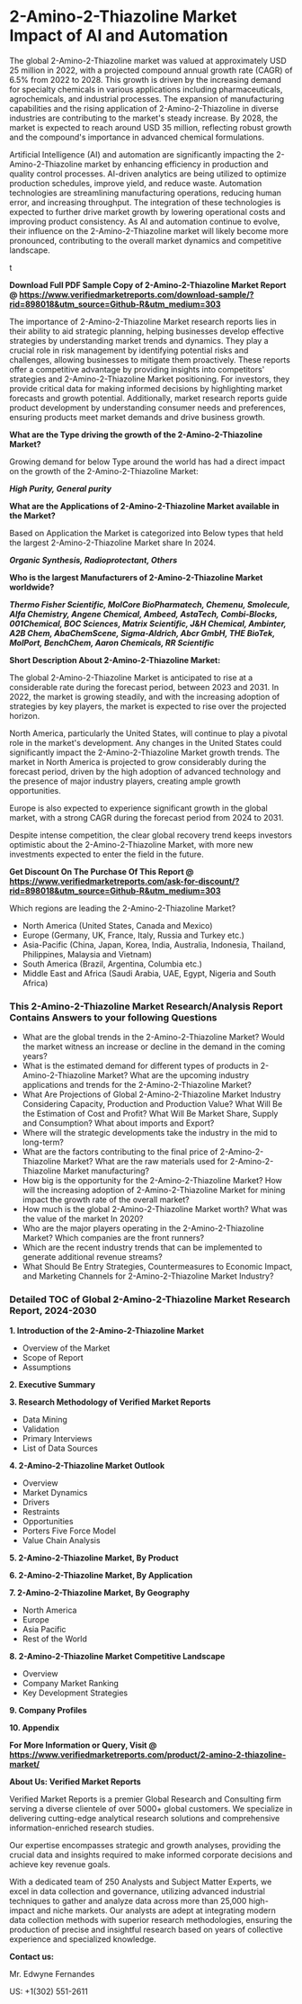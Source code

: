 <meta name="title" content="Global 2-Amino-2-Thiazoline Market Impact of AI and Automation"><meta name="description" content="The global 2-Amino-2-Thiazoline market was valued at approximately USD 25 million in 2022, with a projected compound annual growth rate (CAGR) of 6.5% from 2022 to 202"><meta name="title" content="2-Amino-2-Thiazoline Market Size, Share, Scope, Trends, Growth, Opportunities, Analysis, Forecast"><h1>2-Amino-2-Thiazoline Market Impact of AI and Automation</h1><p>The global 2-Amino-2-Thiazoline market was valued at approximately USD 25 million in 2022, with a projected compound annual growth rate (CAGR) of 6.5% from 2022 to 2028. This growth is driven by the increasing demand for specialty chemicals in various applications including pharmaceuticals, agrochemicals, and industrial processes. The expansion of manufacturing capabilities and the rising application of 2-Amino-2-Thiazoline in diverse industries are contributing to the market's steady increase. By 2028, the market is expected to reach around USD 35 million, reflecting robust growth and the compound's importance in advanced chemical formulations.</p><p>Artificial Intelligence (AI) and automation are significantly impacting the 2-Amino-2-Thiazoline market by enhancing efficiency in production and quality control processes. AI-driven analytics are being utilized to optimize production schedules, improve yield, and reduce waste. Automation technologies are streamlining manufacturing operations, reducing human error, and increasing throughput. The integration of these technologies is expected to further drive market growth by lowering operational costs and improving product consistency. As AI and automation continue to evolve, their influence on the 2-Amino-2-Thiazoline market will likely become more pronounced, contributing to the overall market dynamics and competitive landscape.</p>t</p><p id="" class=""><strong>Download Full PDF Sample Copy of 2-Amino-2-Thiazoline Market Report @ <a href="https://www.verifiedmarketreports.com/download-sample/?rid=898018&utm_source=Github-R&utm_medium=303" target="_blank">https://www.verifiedmarketreports.com/download-sample/?rid=898018&utm_source=Github-R&utm_medium=303</a></strong></p><p>The importance of&nbsp;2-Amino-2-Thiazoline Market research reports lies in their ability to aid strategic planning, helping businesses develop effective strategies by understanding market trends and dynamics. They play a crucial role in risk management by identifying potential risks and challenges, allowing businesses to mitigate them proactively. These reports offer a competitive advantage by providing insights into competitors' strategies and 2-Amino-2-Thiazoline Market positioning. For investors, they provide critical data for making informed decisions by highlighting market forecasts and growth potential. Additionally, market research reports guide product development by understanding consumer needs and preferences, ensuring products meet market demands and drive business growth.</p><p><strong>What are the&nbsp;Type driving the growth of the 2-Amino-2-Thiazoline Market?</strong></p><p id="" class="">Growing demand for below Type around the world has had a direct impact on the growth of the 2-Amino-2-Thiazoline Market:</p><em><strong>High Purity, General purity</strong></em></p><strong>What are the&nbsp;Applications&nbsp;of 2-Amino-2-Thiazoline Market available in the Market?</strong></p><p id="" class="">Based on Application the Market is categorized into Below types that held the largest 2-Amino-2-Thiazoline Market share In 2024.</p><em><strong>Organic Synthesis, Radioprotectant, Others</strong></em></p><strong>Who is the largest Manufacturers of 2-Amino-2-Thiazoline Market worldwide?</strong></p><p><em><strong>Thermo Fisher Scientific, MolCore BioPharmatech, Chemenu, Smolecule, Alfa Chemistry, Angene Chemical, Ambeed, AstaTech, Combi-Blocks, 001Chemical, BOC Sciences, Matrix Scientific, J&H Chemical, Ambinter, A2B Chem, AbaChemScene, Sigma-Aldrich, Abcr GmbH, THE BioTek, MolPort, BenchChem, Aaron Chemicals, RR Scientific</strong></em></p><p id="" class=""><strong>Short Description About 2-Amino-2-Thiazoline Market:</strong></p><p>The global 2-Amino-2-Thiazoline Market is anticipated to rise at a considerable rate during the forecast period, between 2023 and 2031. In 2022, the market is growing steadily, and with the increasing adoption of strategies by key players, the market is expected to rise over the projected horizon.</p><p>North America, particularly the United States, will continue to play a pivotal role in the market's development. Any changes in the United States could significantly impact the 2-Amino-2-Thiazoline Market growth trends. The market in North America is projected to grow considerably during the forecast period, driven by the high adoption of advanced technology and the presence of major industry players, creating ample growth opportunities.</p><p>Europe is also expected to experience significant growth in the global market, with a strong CAGR during the forecast period from 2024 to 2031.</p><p>Despite intense competition, the clear global recovery trend keeps investors optimistic about the 2-Amino-2-Thiazoline Market, with more new investments expected to enter the field in the future.</p><p id="" class=""><strong>Get Discount On The Purchase Of This Report @ <a href="https://www.verifiedmarketreports.com/ask-for-discount/?rid=898018&utm_source=Github-R&utm_medium=303" target="_blank">https://www.verifiedmarketreports.com/ask-for-discount/?rid=898018&utm_source=Github-R&utm_medium=303</a></strong></p>Which regions are leading the 2-Amino-2-Thiazoline Market?</p><ul><li>North America (United States, Canada and Mexico)</li><li>Europe (Germany, UK, France, Italy, Russia and Turkey etc.)</li><li>Asia-Pacific (China, Japan, Korea, India, Australia, Indonesia, Thailand, Philippines, Malaysia and Vietnam)</li><li>South America (Brazil, Argentina, Columbia etc.)</li><li>Middle East and Africa (Saudi Arabia, UAE, Egypt, Nigeria and South Africa)</li></ul><h3 id="" class="">This 2-Amino-2-Thiazoline Market Research/Analysis Report Contains Answers to your following Questions</h3><ul><li>What are the global trends in the 2-Amino-2-Thiazoline Market? Would the market witness an increase or decline in the demand in the coming years?</li><li>What is the estimated demand for different types of products in 2-Amino-2-Thiazoline Market? What are the upcoming industry applications and trends for the 2-Amino-2-Thiazoline Market?</li><li>What Are Projections of Global 2-Amino-2-Thiazoline Market Industry Considering Capacity, Production and Production Value? What Will Be the Estimation of Cost and Profit? What Will Be Market Share, Supply and Consumption? What about imports and Export?</li><li>Where will the strategic developments take the industry in the mid to long-term?</li><li>What are the factors contributing to the final price of 2-Amino-2-Thiazoline Market? What are the raw materials used for 2-Amino-2-Thiazoline Market manufacturing?</li><li>How big is the opportunity for the 2-Amino-2-Thiazoline Market? How will the increasing adoption of 2-Amino-2-Thiazoline Market for mining impact the growth rate of the overall market?</li><li>How much is the global 2-Amino-2-Thiazoline Market worth? What was the value of the market In 2020?</li><li>Who are the major players operating in the 2-Amino-2-Thiazoline Market? Which companies are the front runners?</li><li>Which are the recent industry trends that can be implemented to generate additional revenue streams?</li><li>What Should Be Entry Strategies, Countermeasures to Economic Impact, and Marketing Channels for 2-Amino-2-Thiazoline Market Industry?</li></ul><h3 id="" class="">Detailed TOC of Global 2-Amino-2-Thiazoline Market Research Report, 2024-2030</h3><p id="" class=""><strong>1. Introduction of the 2-Amino-2-Thiazoline Market</strong></p><ul><li>Overview of the Market</li><li>Scope of Report</li><li>Assumptions</li></ul><p id="" class=""><strong>2. Executive Summary</strong></p><p id="" class=""><strong>3. Research Methodology of Verified Market Reports</strong></p><ul><li>Data Mining</li><li>Validation</li><li>Primary Interviews</li><li>List of Data Sources</li></ul><p id="" class=""><strong>4. 2-Amino-2-Thiazoline Market Outlook</strong></p><ul><li>Overview</li><li>Market Dynamics</li><li>Drivers</li><li>Restraints</li><li>Opportunities</li><li>Porters Five Force Model</li><li>Value Chain Analysis</li></ul><p id="" class=""><strong>5. 2-Amino-2-Thiazoline Market, By Product</strong></p><p id="" class=""><strong>6. 2-Amino-2-Thiazoline Market, By Application</strong></p><p id="" class=""><strong>7. 2-Amino-2-Thiazoline Market, By Geography</strong></p><ul><li>North America</li><li>Europe</li><li>Asia Pacific</li><li>Rest of the World</li></ul><p id="" class=""><strong>8. 2-Amino-2-Thiazoline Market Competitive Landscape</strong></p><ul><li>Overview</li><li>Company Market Ranking</li><li>Key Development Strategies</li></ul><p id="" class=""><strong>9. Company Profiles</strong></p><p id="" class=""><strong>10. Appendix</strong></p><p id="" class=""><strong>For More Information or Query, Visit @ <a href="https://www.verifiedmarketreports.com/product/2-amino-2-thiazoline-market/" target="_blank">https://www.verifiedmarketreports.com/product/2-amino-2-thiazoline-market/</a></strong></p><p id="" class=""><strong>About Us: Verified Market Reports</strong></p><p id="" class="">Verified Market Reports is a premier Global Research and Consulting firm serving a diverse clientele of over 5000+ global customers. We specialize in delivering cutting-edge analytical research solutions and comprehensive information-enriched research studies.</p><p id="" class="">Our expertise encompasses strategic and growth analyses, providing the crucial data and insights required to make informed corporate decisions and achieve key revenue goals.</p><p id="" class="">With a dedicated team of 250 Analysts and Subject Matter Experts, we excel in data collection and governance, utilizing advanced industrial techniques to gather and analyze data across more than 25,000 high-impact and niche markets. Our analysts are adept at integrating modern data collection methods with superior research methodologies, ensuring the production of precise and insightful research based on years of collective experience and specialized knowledge.</p><p id="" class=""><strong>Contact us:</strong></p><p id="" class="">Mr. Edwyne Fernandes</p><p id="" class="">US: +1(302) 551-2611</p>